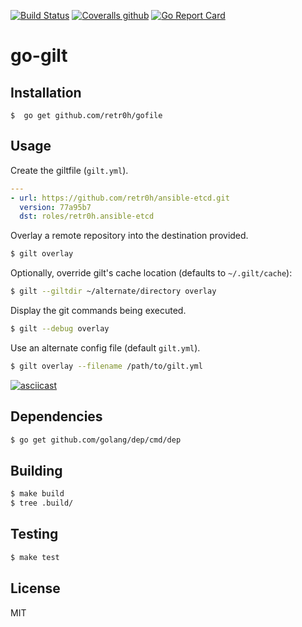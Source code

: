 [![Build Status](http://img.shields.io/travis/retr0h/go-gilt.svg?style=flat-square)](https://travis-ci.org/retr0h/go-gilt)
[![Coveralls github](https://img.shields.io/coveralls/github/retr0h/go-gilt.svg?style=flat-square)](https://coveralls.io/github/retr0h/go-gilt)
[![Go Report Card](https://goreportcard.com/badge/github.com/retr0h/go-gilt?style=flat-square)](https://goreportcard.com/report/github.com/retr0h/go-gilt)

# go-gilt

## Installation

    $  go get github.com/retr0h/gofile

## Usage

Create the giltfile (`gilt.yml`).

```yaml
---
- url: https://github.com/retr0h/ansible-etcd.git
  version: 77a95b7
  dst: roles/retr0h.ansible-etcd
```

Overlay a remote repository into the destination provided.

```bash
$ gilt overlay
```

Optionally, override gilt's cache location (defaults to `~/.gilt/cache`):

```bash
$ gilt --giltdir ~/alternate/directory overlay
```

Display the git commands being executed.

```bash
$ gilt --debug overlay
```

Use an alternate config file (default `gilt.yml`).

```bash
$ gilt overlay --filename /path/to/gilt.yml
```

[![asciicast](https://asciinema.org/a/195036.png)](https://asciinema.org/a/195036?speed=2&autoplay=1&loop=1)

## Dependencies

```bash
$ go get github.com/golang/dep/cmd/dep
```

## Building

```bash
$ make build
$ tree .build/
```

## Testing

```bash
$ make test
```

## License

MIT
